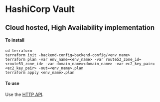 # HashiCorp Vault

## Cloud hosted, High Availability implementation

#### To install

    cd terraform
    terraform init -backend-config=backend-config/<env_name>
    terraform plan -var env_name=<env_name> -var route53_zone_id=<route53_zone_id> -var domain_name=<domain_name> -var ec2_key_pair=<ec2_key_pair> -out=<env_name>.plan
    terraform apply <env_name>.plan

#### To use

Use the [HTTP API](https://www.vaultproject.io/api/index.html).
